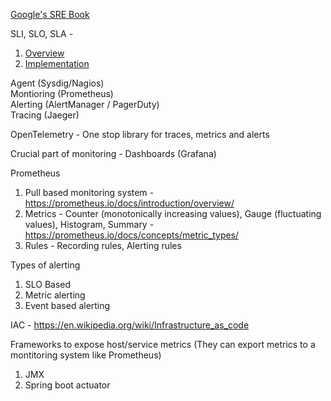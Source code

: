 [Google's SRE Book](https://sre.google/workbook/table-of-contents/)

SLI, SLO, SLA - 
  1. [Overview](https://sre.google/sre-book/service-level-objectives/)
  2. [Implementation](https://sre.google/workbook/implementing-slos/)

Agent (Sysdig/Nagios)<br/>
Montioring (Prometheus)<br/>
Alerting (AlertManager / PagerDuty)<br/>
Tracing (Jaeger)<br/>

OpenTelemetry - One stop library for traces, metrics and alerts

Crucial part of monitoring - Dashboards (Grafana)

Prometheus
  1. Pull based monitoring system - https://prometheus.io/docs/introduction/overview/
  2. Metrics
    - Counter (monotonically increasing values), Gauge (fluctuating values), Histogram, Summary
    - https://prometheus.io/docs/concepts/metric_types/
  3. Rules
    - Recording rules, Alerting rules
     
Types of alerting
  1. SLO Based
  2. Metric alerting
  3. Event based alerting

IAC - https://en.wikipedia.org/wiki/Infrastructure_as_code 

Frameworks to expose host/service metrics (They can export metrics to a montitoring system like Prometheus)
  1. JMX
  2. Spring boot actuator 
